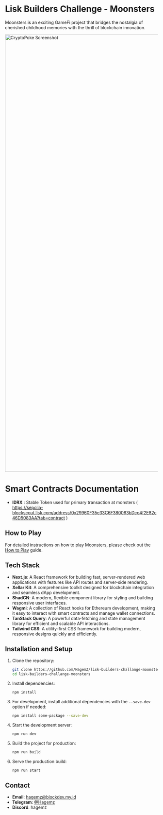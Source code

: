 # Lisk Builders Challenge - Moonsters

Moonsters is an exciting GameFi project that bridges the nostalgia of cherished childhood memories with the thrill of blockchain innovation.

<img width="1440" alt="CryptoPoke Screenshot" src="https://raw.githubusercontent.com/HagemZ/lisk-builders-challange-moonsters/refs/heads/main/moonsters.png" />

# Smart Contracts Documentation

- **IDRX** : Stable Token used for primary transaction at monsters ( https://sepolia-blockscout.lisk.com/address/0x29960F35e33C6F380063bDcc4f2E82c46D5083AA?tab=contract )

## How to Play
For detailed instructions on how to play Moonsters, please check out the [How to Play](HOW_TO_PLAY.md) guide.

## Tech Stack

- **Next.js**: A React framework for building fast, server-rendered web applications with features like API routes and server-side rendering.
- **Xellar Kit**: A comprehensive toolkit designed for blockchain integration and seamless dApp development.
- **ShadCN**: A modern, flexible component library for styling and building responsive user interfaces.
- **Wagmi**: A collection of React hooks for Ethereum development, making it easy to interact with smart contracts and manage wallet connections.
- **TanStack Query**: A powerful data-fetching and state management library for efficient and scalable API interactions.
- **Tailwind CSS**: A utility-first CSS framework for building modern, responsive designs quickly and efficiently.

## Installation and Setup

1. Clone the repository:
   ```bash
   git clone https://github.com/HagemZ/lisk-builders-challange-moonsters.git
   cd lisk-builders-challange-moonsters
   ```

2. Install dependencies:
   ```bash
   npm install
   ```

3. For development, install additional dependencies with the `--save-dev` option if needed:
   ```bash
   npm install some-package --save-dev
   ```

4. Start the development server:
   ```bash
   npm run dev
   ```

5. Build the project for production:
   ```bash
   npm run build
   ```

6. Serve the production build:
   ```bash
   npm run start
   ```

## Contact

- **Email**: [hagemz@blockdev.my.id](mailto:hagemz@blockdev.my.id)
- **Telegram**: [@Hagemz](https://t.me/Hagemz)
- **Discord**: hagemz
